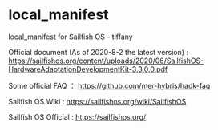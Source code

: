 # local_manifest
local_manifest for Sailfish OS - tiffany

Official document (As of 2020-8-2 the latest version) : https://sailfishos.org/content/uploads/2020/06/SailfishOS-HardwareAdaptationDevelopmentKit-3.3.0.0.pdf

Some official FAQ ： https://github.com/mer-hybris/hadk-faq

Sailfish OS Wiki : https://sailfishos.org/wiki/SailfishOS

Sailfish OS Official : https://sailfishos.org/
